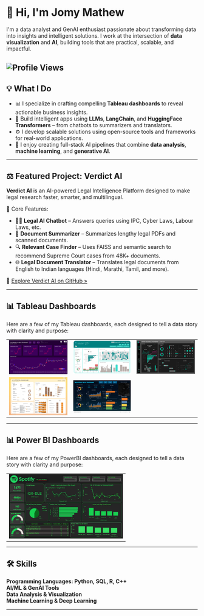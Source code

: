 # 👋 Hi, I'm Jomy Mathew 

I'm a data analyst and GenAI enthusiast passionate about transforming data into insights and intelligent solutions. I work at the intersection of **data visualization** and **AI**, building tools that are practical, scalable, and impactful.

![Profile Views](https://komarev.com/ghpvc/?username=Jo-Mathew&color=blue)
---

## 💡 What I Do

- 📊 I specialize in crafting compelling **Tableau dashboards** to reveal actionable business insights.
- 🤖 Build intelligent apps using **LLMs**, **LangChain**, and **HuggingFace Transformers** – from chatbots to summarizers and translators.
- ⚙️ I develop scalable solutions using open-source tools and frameworks for real-world applications.
- 🧠 I enjoy creating full-stack AI pipelines that combine **data analysis**, **machine learning**, and **generative AI**.

---

## ⚖️ Featured Project: Verdict AI  

**Verdict AI** is an AI-powered Legal Intelligence Platform designed to make legal research faster, smarter, and multilingual.

🔹 Core Features:
- 🧑‍⚖️ **Legal AI Chatbot** – Answers queries using IPC, Cyber Laws, Labour Laws, etc.  
- 📄 **Document Summarizer** – Summarizes lengthy legal PDFs and scanned documents.  
- 🔍 **Relevant Case Finder** – Uses FAISS and semantic search to recommend Supreme Court cases from 48K+ documents.  
- 🌐 **Legal Document Translator** – Translates legal documents from English to Indian languages (Hindi, Marathi, Tamil, and more).

🔗 [Explore Verdict AI on GitHub »](https://github.com/Jo-Mathew/Verdict-AI)

---

## 📊 Tableau Dashboards

Here are a few of my Tableau dashboards, each designed to tell a data story with clarity and purpose:


<table>
  <tr>
    <td>
      <a href="https://public.tableau.com/views/StockMarketAnalysisDashboard_17505023884840/StockMarketDashboard?:language=en-US&:sid=&:redirect=auth&:display_count=n&:origin=viz_share_link" target="_blank">
        <img src="Images/Stock_Market_Dashboard.png" alt="Stock Market Analysis Dashboard" width="300"/>
      </a>
    </td>
    <td>
      <a href="https://public.tableau.com/views/HospitalManagementDashboard_17503440445920/HospitalDashboard" target="_blank">
        <img src="Images/hospital_dashboard.png" alt="Hospital Dashboard" width="300"/>
      </a>
    </td>
    <td>
      <a href="https://public.tableau.com/views/HRDashboard_17501806096320/HRDASHBOARD" target="_blank">
        <img src="Images/HR_DASHBOARD.png" alt="HR Dashboard" width="300"/>
      </a>
    </td>
  </tr>
  
  <tr>
    <td>
      <a href="https://public.tableau.com/views/HRAttritionDashboard_17500696102950/HRDASHBOARD" target="_blank">
        <img src="Images/HR_ATTRITION_DASHBOARD.JPG" alt="HR Attrition Dashboard" width="300"/>
      </a>
    </td>
    <td>
      <a href="https://public.tableau.com/views/SuperStoreSalesDashboardProject/SuperStoreDashboard?:language=en-US&:sid=&:redirect=auth&:display_count=n&:origin=viz_share_link" target="_blank">
        <img src="Images/superstore_sales_dashboard.png" alt="Superstore Dashboard" width="300"/>
      </a>
    </td>
    <td></td>
  </tr>
</table>

---

## 📊 Power BI Dashboards

Here are a few of my PowerBI dashboards, each designed to tell a data story with clarity and purpose:

<table>
  <tr>
    <td>
      <a href="https://github.com/Jo-Mathew/Power-BI-Spotify-2023-Music-Analytics-Dashboard" target="_blank">
        <img src="Images/powerbi_spotify_dashboard.JPG" alt="Hospital Dashboard" width="300"/>
      </a>
    </td>
    
  </tr>
</table>

---

## 🛠️ Skills

**Programming Languages: Python, SQL, R, C++**  
**AI/ML & GenAI Tools**  
**Data Analysis & Visualization**  
**Machine Learning & Deep Learning**  

---




